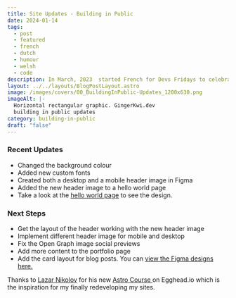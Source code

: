 ```yaml
---
title: Site Updates - Building in Public
date: 2024-01-14
tags:
  - post
  - featured
  - french
  - dutch
  - humour
  - welsh
  - code
description: In March, 2023  started French for Devs Fridays to celebrate getting to 400 days on Duolingo. Here you'll find weekly useful and/or amusing French phrases for developers.  « Le débogage, c'est comme être un détective dans un film policier où vous êtes aussi le meurtrier » ~ Anonyme.  Read the full post for the translation.
layout: ../../layouts/BlogPostLayout.astro
image: /images/covers/00_BuildingInPublic-Updates_1200x630.png
imageAlt: |-
  Horizontal rectangular graphic. GingerKwi.dev
  building in public updates
category: building-in-public
draft: "false"
---
```


<h3 class="text-pink-800 mt-4">Recent Updates</h3>

<ul class="list-disc">

<li>Changed the background colour</li>

<li>Added new custom fonts</li>

<li>Created both a desktop and a mobile header image in Figma</li>

<li>Added the new header image to a <span class="font-roboto-flex underline"><Link href="/hello-world">hello world page</Link></span></li>

<li>Take a look at the <a href="/hello-world">hello world page</a> to see the design.</li>

</ul>

<h3 class="text-pink-800 mt-4">Next Steps</h3>

<ul class="list-disc">

<li>Get the layout of the header working with the new header image</li>

<li>Implement different header image for mobile and desktop</li>

<li>Fix the Open Graph image social previews</li>

<li>Add more content to the portfolio page</li>

<li>Add the card layout for blog posts. You can <a href="https://www.figma.com/file/3bD82HdEGIhSMOBJp6bBnj/GingerKiwi-All?type=design&node-id=371%3A2&mode=design&t=AsJ3U9SwR5xzg7zs-1">view the Figma designs here.</a></li>


</ul>

  

<p class="mt-6">Thanks to <a href="https://nikolovlazar.com" class="text-pink-800 hover:text-green-600 hover:text-lg underline">Lazar Nikolov</a> for his new <a href="https://egghead.io/courses/build-a-full-stack-blog-with-astro-7ffcf9ec" class="text-pink-700 hover:text-green-600 hover:text-lg underline">Astro Course </a> on Egghead.io which is the inspiration for my finally redeveloping my sites.</p>